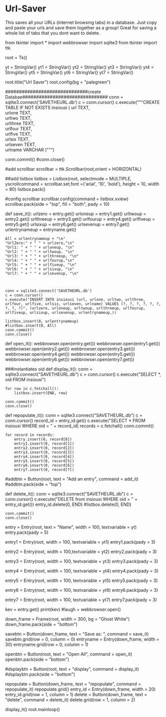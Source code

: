 # Url-Saver
This saves all your URLs (internet browsing tabs) in a database. Just copy and paste your urls and save them together as a group! Great for saving a whole list of tabs that you dont want to delete. 



from tkinter import *
import webbrowser
import sqlite3
from tkinter import ttk

root = Tk()



yt = StringVar()
yt1 = StringVar()
yt2 = StringVar()
yt3 = StringVar()
yt4 = StringVar()
yt5 = StringVar()
yt6 = StringVar()
yt7 = StringVar()




root.title("Url Saver")
root.config(bg = "palegreen")

##############################create Databae###############################
conn = sqlite3.connect('SAVETHEURL.db')
c = conn.cursor()
c.execute("""CREATE TABLE IF NOT EXISTS insiousi (
            url TEXT, \
            urlone TEXT, \
            urltwo TEXT, \
            urlthree TEXT, \
            urlfour TEXT, \
            urlfive TEXT, \
            urlsix TEXT, \
            urlseven TEXT, \
            urlname VARCHAR
)""")


conn.commit()
#conn.close()

#add scrollbar
scrollbar = ttk.Scrollbar(root,orient = HORIZONTAL)

##add listbox
listbox = Listbox(root, selectmode = MULTIPLE, yscrollcommand = scrollbar.set,font =('arial', '10', 'bold'), height = 10, width = 80)
listbox.pack()


#config scrollbar
scrollbar.config(command = listbox.xview)
scrollbar.pack(side = "top", fill = "both", pady = 10)

def save_it():
    urlzero = entry.get()
    urloneup = entry1.get()
    urltwoup = entry2.get()
    urlthreeup = entry3.get()
    urlfourup = entry4.get()
    urlfiveup = entry5.get()
    urlsixup = entry6.get()
    urlsevenup = entry7.get()
    urlentrynameup = entryname.get()
    
    All = urlentrynameup + "\n" 
    "UrlZero:" + " " + urlzero,"\n"
    "Url1: " + " " + urloneup, "\n"
    "Url2: " + " " + urltwoup, "\n"
    "Url3: " + " " + urlthreeup, "\n"
    "Url4: " + " " + urlfourup,"\n"
    "Url5: " + " " + urlfiveup, "\n"
    "Url6: " + " " + urlsixup, "\n"
    "Url7: " + " " + urlsevenup, "\n"
    
    
    
    conn = sqlite3.connect('SAVETHEURL.db')
    c = conn.cursor()
    c.execute("INSERT INTO insiousi (url, urlone, urltwo, urlthree, urlfour, urlfive, urlsix, urlseven, urlname) VALUES (?, ?, ?, ?, ?, ?, ?, ?, ?)", (urlzero, urloneup, urltwoup, urlthreeup, urlfourup, urlfiveup, urlsixup, urlsevenup, urlentrynameup,))
    
    listbox.insert(0, urlentrynameup)
    #listbox.insert(0, All)
    conn.commit()
    conn.close()
    

def open_it():
     webbrowser.open(entry.get())
     webbrowser.open(entry1.get())
     webbrowser.open(entry2.get())
     webbrowser.open(entry3.get())
     webbrowser.open(entry4.get())
     webbrowser.open(entry5.get())
     webbrowser.open(entry6.get())
     webbrowser.open(entry7.get())

###instantiates oid 
def display_it():
    conn = sqlite3.connect("SAVETHEURL.db")
    c = conn.cursor()
    c.execute("SELECT *, oid FROM insiousi")
    
    for row in c.fetchall():
        listbox.insert(END, row)
        
    conn.commit()
    conn.close()

def repopulate_it():
    conn = sqlite3.connect("SAVETHEURL.db")
    c = conn.cursor()
    record_id = entry_id.get()
    c.execute("SELECT * FROM insiousi WHERE oid = " + record_id)
    records = c.fetchall()
    conn.commit()
    
    for record in records:
        entry.insert(0, record[0])
        entry1.insert(0, record[1])
        entry2.insert(0, record[2])
        entry3.insert(0, record[3])
        entry4.insert(0, record[4])
        entry5.insert(0, record[5])
        entry6.insert(0, record[6])
        entry7.insert(0, record[7])
    
#addbtn = Button(root, text = "Add an entry", command = add_it)
#addbtn.pack(side = "top")

def delete_it():
    conn = sqlite3.connect("SAVETHEURL.db")
    c = conn.cursor()
    c.execute("DELETE from insiousi WHERE oid = " + entry_id.get())
    entry_id.delete(0, END)
    #listbox.delete(0, END)

    conn.commit()
    conn.close()
entry = Entry(root, text = "Name", width = 100, textvariable = yt)
entry.pack(pady = 5)

entry1 = Entry(root, width = 100, textvariable = yt1)
entry1.pack(pady = 3)

entry2 = Entry(root, width = 100,textvariable = yt2)
entry2.pack(pady = 3)

entry3 = Entry(root, width = 100, textvariable = yt3)
entry3.pack(pady = 3)

entry4 = Entry(root, width = 100, textvariable = yt4)
entry4.pack(pady = 3)

entry5 = Entry(root, width = 100, textvariable = yt5)
entry5.pack(pady = 3)

entry6 = Entry(root, width = 100, textvariable = yt6)
entry6.pack(pady = 3)

entry7 = Entry(root, width = 100, textvariable = yt7)
entry7.pack(pady = 3)

kev = entry.get()
print(kev)
#laugh = webbrowser.open()

down_frame = Frame(root, width = 300, bg = "Ghost White")
down_frame.pack(side = "bottom")

savebtn = Button(down_frame, text = "Save as: ", command = save_it)
savebtn.grid(row = 0, column = 0)
entryname = Entry(down_frame, width = 30)
entryname.grid(row = 0, column = 1)

openbtn = Button(root, text = "Open All", command = open_it)
openbtn.pack(side = "bottom")

#dsplaybtn = Button(root, text = "display", command = display_it)
#dsplaybtn.pack(side = "bottom")

repopulate = Button(down_frame, text = "repopulate", command = repopulate_it)
repopulate.grid()
entry_id = Entry(down_frame, width = 20)
entry_id.grid(row = 1, column = 1)
delete = Button(down_frame, text = "delete", command = delete_it)
delete.grid(row = 1, column = 2)

display_it()
root.mainloop()
